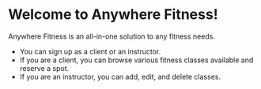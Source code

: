 #  Welcome to Anywhere Fitness!
Anywhere Fitness is an all-in-one solution to any fitness needs.
* You can sign up as a client or an instructor.
* If you are a client, you can browse various fitness classes available and reserve a spot.
* If you are an instructor, you can add, edit, and delete classes.
